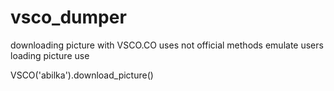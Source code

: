 # vsco_dumper
downloading picture with VSCO.CO uses not official methods emulate users loading picture
use

VSCO('abilka').download_picture()
